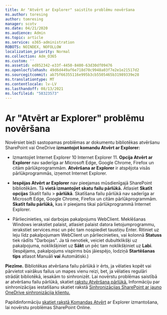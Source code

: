 ```yaml
---
title: Ar "Atvērt ar Explorer" saistīto problēmu novēršana
ms.author: toresing
author: tomresing
manager: scotv
ms.date: 04/21/2020
ms.audience: Admin
ms.topic: article
ms.service: o365-administration
ROBOTS: NOINDEX, NOFOLLOW
localization_priority: Normal
ms.collection: Adm_O365
ms.custom: ''
ms.assetid: ed852342-e33f-4450-8400-63d30df09476
ms.openlocfilehash: 49d6d449af6e718d70c9948a03f7e2e1e21517d2
ms.sourcegitcommit: ab75f66355116e995b3cb5505465b31989339e28
ms.translationtype: MT
ms.contentlocale: lv-LV
ms.lasthandoff: 08/13/2021
ms.locfileid: "58323573"
---
```

# <a name="fix-problems-with-open-with-explorer"></a>Ar "Atvērt ar Explorer" problēmu novēršana

Novērsiet bieži sastopamas problēmas ar dokumentu bibliotēkas atvēršanu SharePoint vai OneDrive **izmantojot komandu Atvērt ar Explorer:** 
  
- Izmantojiet Internet Explorer 10 Internet Explorer 11. **Opcija Atvērt ar Explorer** nav saderīga ar Microsoft Edge, Google Chrome, Firefox un citām pārlūkprogrammām. **Atvēršana ar Explorer** ir atspējota visās pārlūkprogrammās, izņemot Internet Explorer. 
    
- **Iespējas Atvērt ar Explorer** nav pieejamas mūsdienīgajā SharePoint bibliotēkām. Tā **vietā izmantojiet skatu failu pārlūkā.** Atlasiet **Skatīt opcijas** Skatīt failu \> **pārlūkā**. Skatīšana failu pārlūkā nav saderīga ar Microsoft Edge, Google Chrome, Firefox un citām pārlūkprogrammām. **Skatīt failu pārlūkā,** kas ir pieejams tikai pārlūkprogrammā Internet Explorer. 
    
- Pārliecinieties, vai darbojas pakalpojums WebClient. Meklēšanas Windows ierakstiet palaist, atlasiet palaist datora lietojumprogrammu, ierakstiet services.msc un pēc tam nospiediet taustiņu Enter. Ritiniet uz leju līdz pakalpojumam WebClient un pārliecinieties, vai kolonnā **Statuss** tiek rādīts "Darbojas". Ja tā nenotiek, veiciet dubultklikšķi uz pakalpojuma, noklikšķiniet uz **Sākt** un pēc tam noklikšķiniet uz **Labi**. (Iespējams, pakalpojums vispirms būs jāiespējo, lodziņā **Startēšanas** **tips** atlasot Manuāli **vai** Automātiski.) 
    
**Piezīme.** Bibliotēkas atvēršana failu pārlūkā ir ērts, ja vēlaties kopēt vai pārvietot vairākus failus un mapes vienu reizi, bet, ja vēlaties regulāri strādāt bibliotēkā, iesakām to sinhronizēt. Lai novērstu problēmas saistībā ar atvēršanu failu pārlūkā, skatiet [rakstu Atvēršana pārlūkā.](https://go.microsoft.com/fwlink/?linkid=871665) Informāciju par sinhronizācijas iestatīšanu skatiet rakstā [Sinhronizācijas SharePoint ar jauno OneDrive sinhronizācija klientu.](https://go.microsoft.com/fwlink/?linkid=871666)
  
Papildinformāciju [skatiet rakstā Komandas Atvērt](https://docs.microsoft.com/sharepoint/support/lists-and-libraries/troubleshoot-issues-using-open-with-explorer) ar Explorer izmantošana, lai novērstu problēmas SharePoint Online. 
  

